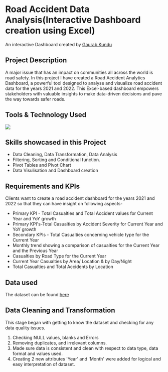 # Road Accident Data Analysis(Interactive Dashboard creation using Excel)

An interactive Dashboard created by [Gaurab Kundu](https://www.linkedin.com/in/gaurab-kundu/)

## Project Description

A major issue that has an impact on communities all across the world is road safety. In this project I have created a Road Accident Analytics Dashboard, a powerful tool designed to analyse and visualize road accident data for the years 2021 and 2022. This Excel-based dashboard empowers stakeholders with valuable insights to make data-driven decisions and pave the way towards safer roads.

## Tools & Technology Used

<img src = https://github.com/GaurabKundu1/GaurabKundu/assets/86102231/5705b2f1-10bd-4bfc-abd7-102cca3943b6 height:50px width:50px >

## Skills showcased in this Project

- Data Cleaning, Data Transformation, Data Analysis
- Filtering, Sorting and Conditional function.
- Pivot Tables and Pivot Chart
- Data Visulisation and Dashboard creation

## Requirements and KPIs

Clients want to create a road accident dashboard for the years 2021 and 2022 so that they can have insight on following aspects-

- Primary KPI - Total Casualties and Total Accident values for Current Year and YoY growth
- Primary KPI's-Total Casualties by Accident Severity for Current Year and YoY growth
- Secondary KPIs - Total Casualties concerning vehicle type for the Current Year
- Monthly trend showing a comparison of casualties for the Current Year and the Previous Year
- Casualties by Road Type for the Current Year
- Current Year Casualties by Area/ Location & by Day/Night
- Total Casualties and Total Accidents by Location

## Data used

The dataset can be found [here]()

## Data Cleaning and Transformation

This stage began with getting to know the dataset and checking for any data quality issues.

1. Checking NULL values, blanks and Errors
2. Removing duplicates, and irrelevant columns.
3. Made sure data is consistent and clean with respect to data type, data format and values used.
4. Creating 2 new attributes 'Year' and 'Month' were added for logical and easy interpretation of dataset.

